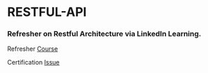 # RESTFUL-API
### Refresher on Restful Architecture via LinkedIn Learning. 

Refresher [Course](https://www.linkedin.com/learning/paths/become-a-restful-api-developer)

Certification [Issue]()
